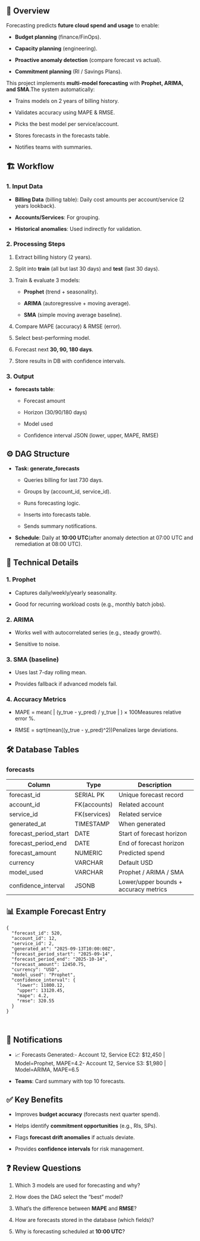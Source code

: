 📌 Overview
-----------

Forecasting predicts **future cloud spend and usage** to enable:

*   **Budget planning** (finance/FinOps).
    
*   **Capacity planning** (engineering).
    
*   **Proactive anomaly detection** (compare forecast vs actual).
    
*   **Commitment planning** (RI / Savings Plans).
    

This project implements **multi-model forecasting** with **Prophet, ARIMA, and SMA**.The system automatically:

*   Trains models on 2 years of billing history.
    
*   Validates accuracy using MAPE & RMSE.
    
*   Picks the best model per service/account.
    
*   Stores forecasts in the forecasts table.
    
*   Notifies teams with summaries.
    

🏗️ Workflow
------------

### 1\. Input Data

*   **Billing Data** (billing table): Daily cost amounts per account/service (2 years lookback).
    
*   **Accounts/Services**: For grouping.
    
*   **Historical anomalies**: Used indirectly for validation.
    

### 2\. Processing Steps

1.  Extract billing history (2 years).
    
2.  Split into **train** (all but last 30 days) and **test** (last 30 days).
    
3.  Train & evaluate 3 models:
    
    *   **Prophet** (trend + seasonality).
        
    *   **ARIMA** (autoregressive + moving average).
        
    *   **SMA** (simple moving average baseline).
        
4.  Compare MAPE (accuracy) & RMSE (error).
    
5.  Select best-performing model.
    
6.  Forecast next **30, 90, 180 days**.
    
7.  Store results in DB with confidence intervals.
    

### 3\. Output

*   **forecasts table**:
    
    *   Forecast amount
        
    *   Horizon (30/90/180 days)
        
    *   Model used
        
    *   Confidence interval JSON (lower, upper, MAPE, RMSE)
        

⚙️ DAG Structure
----------------

*   **Task: generate\_forecasts**
    
    *   Queries billing for last 730 days.
        
    *   Groups by (account\_id, service\_id).
        
    *   Runs forecasting logic.
        
    *   Inserts into forecasts table.
        
    *   Sends summary notifications.
        
*   **Schedule**: Daily at **10:00 UTC**(after anomaly detection at 07:00 UTC and remediation at 08:00 UTC).
    

🧠 Technical Details
--------------------

### 1\. Prophet

*   Captures daily/weekly/yearly seasonality.
    
*   Good for recurring workload costs (e.g., monthly batch jobs).
    

### 2\. ARIMA

*   Works well with autocorrelated series (e.g., steady growth).
    
*   Sensitive to noise.
    

### 3\. SMA (baseline)

*   Uses last 7-day rolling mean.
    
*   Provides fallback if advanced models fail.
    

### 4\. Accuracy Metrics

*   MAPE = mean( | (y\_true - y\_pred) / y\_true | ) × 100Measures relative error %.
    
*   RMSE = sqrt(mean((y\_true - y\_pred)^2))Penalizes large deviations.
    

🛠️ Database Tables
-------------------

### forecasts

| Column                | Type         | Description                           |
|-----------------------|--------------|---------------------------------------|
| forecast_id           | SERIAL PK    | Unique forecast record                |
| account_id            | FK(accounts) | Related account                       |
| service_id            | FK(services) | Related service                       |
| generated_at          | TIMESTAMP    | When generated                        |
| forecast_period_start | DATE         | Start of forecast horizon             |
| forecast_period_end   | DATE         | End of forecast horizon               |
| forecast_amount       | NUMERIC      | Predicted spend                       |
| currency              | VARCHAR      | Default USD                           |
| model_used            | VARCHAR      | Prophet / ARIMA / SMA                 |
| confidence_interval   | JSONB        | Lower/upper bounds + accuracy metrics |

📊 Example Forecast Entry
-------------------------

```
{
  "forecast_id": 520,
  "account_id": 12,
  "service_id": 2,
  "generated_at": "2025-09-13T10:00:00Z",
  "forecast_period_start": "2025-09-14",
  "forecast_period_end": "2025-10-14",
  "forecast_amount": 12450.75,
  "currency": "USD",
  "model_used": "Prophet",
  "confidence_interval": {
    "lower": 11800.12,
    "upper": 13120.45,
    "mape": 4.2,
    "rmse": 320.55
  }
}



```

🔔 Notifications
----------------

*   📈 Forecasts Generated:- Account 12, Service EC2: $12,450 | Model=Prophet, MAPE=4.2- Account 12, Service S3: $1,980 | Model=ARIMA, MAPE=6.5
    
*   **Teams**: Card summary with top 10 forecasts.
    

✅ Key Benefits
--------------

*   Improves **budget accuracy** (forecasts next quarter spend).
    
*   Helps identify **commitment opportunities** (e.g., RIs, SPs).
    
*   Flags **forecast drift anomalies** if actuals deviate.
    
*   Provides **confidence intervals** for risk management.
    

❓ Review Questions
------------------

1.  Which 3 models are used for forecasting and why?
    
2.  How does the DAG select the “best” model?
    
3.  What’s the difference between **MAPE** and **RMSE**?
    
4.  How are forecasts stored in the database (which fields)?
    
5.  Why is forecasting scheduled at **10:00 UTC**?